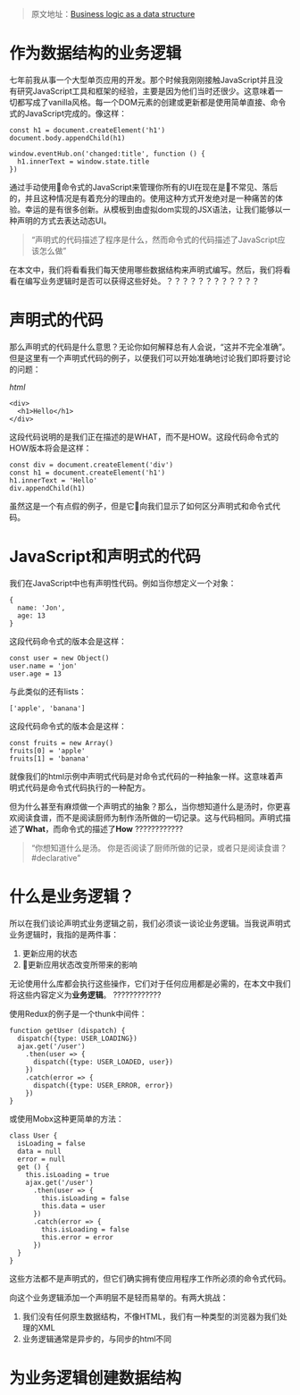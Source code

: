 > 原文地址：[Business logic as a data structure](https://www.jsblog.io/articles/christianalfoni/business_logic_as_a_data_structure)
# 作为数据结构的业务逻辑
七年前我从事一个大型单页应用的开发。那个时候我刚刚接触JavaScript并且没有研究JavaScript工具和框架的经验，主要是因为他们当时还很少。这意味着一切都写成了vanilla风格。每一个DOM元素的创建或更新都是使用简单直接、命令式的JavaScript完成的。像这样：
```
const h1 = document.createElement('h1')
document.body.appendChild(h1)

window.eventHub.on('changed:title', function () {
  h1.innerText = window.state.title
})
```
通过手动使用命令式的JavaScript来管理你所有的UI在现在是不常见、落后的，并且这种情况是有着充分的理由的。使用这种方式开发绝对是一种痛苦的体验。幸运的是有很多创新。从模板到由虚拟dom实现的JSX语法，让我们能够以一种声明的方式去表达动态UI。
> “声明式的代码描述了程序是什么，然而命令式的代码描述了JavaScript应该怎么做”

在本文中，我们将看看我们每天使用哪些数据结构来声明式编写。然后，我们将看看在编写业务逻辑时是否可以获得这些好处。？？？？？？？？？？？？

# 声明式的代码
那么声明式的代码是什么意思？无论你如何解释总有人会说，“这并不完全准确”。但是这里有一个声明式代码的例子，以便我们可以开始准确地讨论我们即将要讨论的问题：

*html*
```
<div>
  <h1>Hello</h1>
</div>

```
这段代码说明的是我们正在描述的是WHAT，而不是HOW。这段代码命令式的HOW版本将会是这样：
```
const div = document.createElement('div')
const h1 = document.createElement('h1')
h1.innerText = 'Hello'
div.appendChild(h1)
```
虽然这是一个有点假的例子，但是它向我们显示了如何区分声明式和命令式代码。
# JavaScript和声明式的代码
我们在JavaScript中也有声明性代码。例如当你想定义一个对象：
```
{
  name: 'Jon',
  age: 13
}
```
这段代码命令式的版本会是这样：
```
const user = new Object()
user.name = 'jon'
user.age = 13
```
与此类似的还有lists：
```
['apple', 'banana']
```
这段代码命令式的版本会是这样：
```
const fruits = new Array()
fruits[0] = 'apple'
fruits[1] = 'banana'
```
就像我们的html示例中声明式代码是对命令式代码的一种抽象一样。这意味着声明式代码是命令式代码执行的一种配方。

但为什么甚至有麻烦做一个声明式的抽象？那么，当你想知道什么是汤时，你更喜欢阅读食谱，而不是阅读厨师为制作汤所做的一切记录。这与代码相同。声明式描述了**What**，而命令式的描述了**How**
????????????
> “你想知道什么是汤。 你是否阅读了厨师所做的记录，或者只是阅读食谱？#declarative”

# 什么是业务逻辑？
所以在我们谈论声明式业务逻辑之前，我们必须谈一谈论业务逻辑。当我说声明式业务逻辑时，我指的是两件事：
1. 更新应用的状态
2. 更新应用状态改变所带来的影响

无论使用什么库都会执行这些操作，它们对于任何应用都是必需的，在本文中我们将这些内容定义为**业务逻辑**。
????????????

使用Redux的例子是一个thunk中间件：
```
function getUser (dispatch) {
  dispatch({type: USER_LOADING})
  ajax.get('/user')
    .then(user => {
      dispatch({type: USER_LOADED, user})
    })
    .catch(error => {
      dispatch({type: USER_ERROR, error})
    })
}
```
或使用Mobx这种更简单的方法：
```
class User {
  isLoading = false
  data = null
  error = null
  get () {
    this.isLoading = true
    ajax.get('/user')
      .then(user => {
        this.isLoading = false
        this.data = user
      })
      .catch(error => {
        this.isLoading = false
        this.error = error
      })
  }
}
```
这些方法都不是声明式的，但它们确实拥有使应用程序工作所必须的命令式代码。

向这个业务逻辑添加一个声明层不是轻而易举的。有两大挑战：
1. 我们没有任何原生数据结构，不像HTML，我们有一种类型的浏览器为我们处理的XML
2. 业务逻辑通常是异步的，与同步的html不同

# 为业务逻辑创建数据结构

